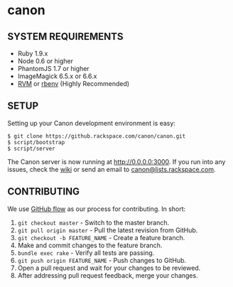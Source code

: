 canon
=====

## SYSTEM REQUIREMENTS

- Ruby 1.9.x
- Node 0.6 or higher
- PhantomJS 1.7 or higher
- ImageMagick 6.5.x or 6.6.x
- [RVM](https://rvm.io) or [rbenv](https://github.com/sstephenson/rbenv) (Highly Recommended)

## SETUP

Setting up your Canon development environment is easy:

    $ git clone https://github.rackspace.com/canon/canon.git
    $ script/bootstrap
    $ script/server

The Canon server is now running at http://0.0.0.0:3000. If you run into any issues, 
check the [wiki](https://github.rackspace.com/canon/canon/wiki) or send an email to 
canon@lists.rackspace.com.
 
## CONTRIBUTING

We use [GitHub flow](http://scottchacon.com/2011/08/31/github-flow.html) as our 
process for contributing. In short:

1. `git checkout master` - Switch to the master branch.
2. `git pull origin master` - Pull the latest revision from GitHub.
3. `git checkout -b FEATURE_NAME` - Create a feature branch.
4. Make and commit changes to the feature branch.
5. `bundle exec rake` - Verify all tests are passing.
5. `git push origin FEATURE_NAME` - Push changes to GitHub.
6. Open a pull request and wait for your changes to be reviewed.
7. After addressing pull request feedback, merge your changes.

